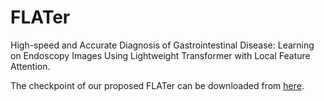 # FLATer
High-speed and Accurate Diagnosis of Gastrointestinal Disease: Learning on Endoscopy Images Using Lightweight Transformer with Local Feature Attention.

The checkpoint of our proposed FLATer can be downloaded from [here](https://drive.google.com/file/d/1NZ9pkbq-4P_5573sckH-wF5VtIR1-CNC/view?usp=sharing).
